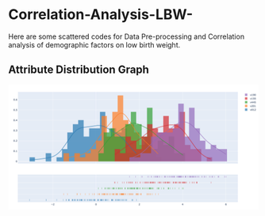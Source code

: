 # Correlation-Analysis-LBW-
Here are some scattered codes for Data Pre-processing and Correlation analysis of demographic factors on low birth weight.

## Attribute Distribution Graph
![Data Distribution](distribution.png)
